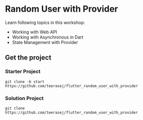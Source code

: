 
# Random User with Provider

Learn following topics in this workshop: 
- Working with Web API
- Working with Asynchronous in Dart
- State Management with Provider

## Get the project

### Starter Project

```
git clone -b start https://github.com/teerasej/flutter_random_user_with_provider
```

### Solution Project

```
git clone https://github.com/teerasej/flutter_random_user_with_provider
```